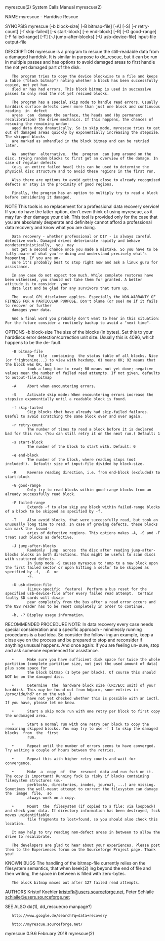 myrescue(2)                                                              System Calls Manual                                                             myrescue(2)

NAME
       myrescue - Harddisc Rescue

SYNOPSIS
       myrescue  [-b block-size] [-B bitmap-file] [-A] [-S] [-r retry-count] [-f skip-failed] [-s start-block] [-e end-block] [-R] [-G good-range] [-F failed-range]
       [-T] [-J jump-after-blocks] [-U usb-device-file] input-file output-file

DESCRIPTION
       myrescue is a program to rescue the still-readable data from a damaged harddisk. It is similar in purpose to dd_rescue, but it can be run in multiple  passes
       and has options to avoid damaged areas to first handle the not yet damaged part of the disk.

       The program tries to copy the device blockwise to a file and keeps a table ("block bitmap") noting whether a block has been successfully copied, not yet han‐
       dled or has had errors. This block bitmap is used in successive passes to only read the not yet rescued blocks.

       The program has a special skip mode to handle read errors. Usually harddisk surface defects cover more than just one block and continuous reading  in  defect
       areas  can  damage the surface, the heads and (by permanent recalibration) the drive mechanics. If this happens, the chances of rescuing the remaining undam‐
       aged data drop dramatically. So in skip mode, myrescue tries to get out of damaged areas quickly by exponentially increasing the stepsize. The skipped blocks
       are marked as unhandled in the block bitmap and can be retried later.

       As  another  alternative,  the  program  can jump around on the disc, trying random blocks to first get an overview of the damage. In case of regular defects
       (e.g. an entire failed head) this can be used to determine the physical disc structure and to avoid these regions in the first run.

       Also there are options to avoid getting close to already recognized defects or stay in the proximity of good regions.

       Finally, the program has an option to multiply try to read a block before considering it damaged.

NOTE
       This tools is no replacement for a professional data recovery service!  If you do have the latter option, don't even think of using myrescue, as it may  fur‐
       ther  damage  your  disk. This tool is provided only for the case that you are absolutely desperate and definitely cannot afford a professional data recovery
       and know what you are doing.

       Data recovery - whether professional or DIY - is always careful detective work. Damaged drives deteriorate rapidly and behave nondeterministically,  you  may
       not get a second chance once you made a mistake. So you have to be fully aware of what you're doing and understand precisely what's happening. If you are un‐
       sure it's probably best to stop right now and ask a linux guru for assistance.

       In any case do not expect too much. While complete restores have been witnessed, you should not take them for granted. A better attitude is to consider  your
       data lost and be glad for any survivors that turn up.

       The  usual GPL disclaimer applies. Especially the NON-WARRANTY OF FITNESS FOR A PARTICULAR PURPOSE. Don't blame (or sue) me if it fails to recover or further
       damages your data.

       And a final word you probably don't want to hear in this situation: For the future consider a routinely backup to avoid a "next time".

OPTIONS
       -b block-size
              The size of the blocks (in bytes). Set this to your harddiscs error detection/correction unit size. Usually this is 4096, which happens to be the  de‐
              fault.

       -B bitmap-file
              The  file  containing  the status table of all blocks. Nice (or frightening...) to view with hexdump. 01 means OK; 02 means that the block was OK, but
              took a long time to read; 00 means not yet done; negative values mean the number of failed read attempts. If not given, defaults to output-file.bitmap

       -A     Abort when encountering errors.

       -S     Activate skip mode: When encountering errors increase the stepsize exponentially until a readable block is found.

       -f skip-failed
              Skip blocks that have already had skip-failed failures. Useful to avoid scratching the same block over and over again.

       -r retry-count
              The number of times to read a block before it is declared bad for this run. (You can still retry it on the next run.) Default: 1

       -s start-block
              The number of the block to start with. Default: 0

       -e end-block
              The number of the block, where reading stops (not included!).  Default: size of input-file divided by block-size.

       -R     Reverse reading direction, i.e. from end-block (excluded) to start-block

       -G good-range
              Only try to read blocks within good-range blocks from an already successfully read block.

       -F failed-range
              Extends -f to also skip any block within failed-range blocks of a block to be skipped as specified by -f.

       -T     Also avoid blocks, that were successfully read, but took an unusually long time to read. In case of growing defects, these blocks can mark the  bound‐
              aries of defective regions. This options makes -A, -S and -F treat such blocks as defective.

       -J jump-after-blocks
              Randomly  jump  across  the disc after reading jump-after-blocks blocks in both directions. This might be useful to scan discs with scattered defects.
              In jump mode -S causes myrescue to jump to a new block upon the first failed sector or upon hitting a sector to be skipped as specified by -f,  -G  or
              -F.

       -U usb-device-file
              (Linux-specific  feature)  Perform a bus reset for the specified usb-device-file after every failed read attempt.  Certain faulty SD cards will disap‐
              pear completely from the bus after a read error occurs and the USB reader has to be reset completely in order to continue.

       -h, -? Display usage information.

RECOMMENDED PROCEDURE
       NOTE: In data recovery every case needs special consideration and a specific approach - mindlessly running procedures is a bad idea. So consider the  follow‐
       ing  an  example,  keep a close eye on the process and be prepared to stop and reconsider if anything unusual happens. And once again: If you are feeling un‐
       sure, stop and ask someone experienced for assistance.

       •      Make sure you have sufficient disk space for twice the whole partition (complete partition size, not just the used amount of data) plus some space for
              the block bitmap (1 byte per block). Of course this should NOT be on the damaged disc.

       •      Determine  the  hardware block size (CRC/ECC unit) of your harddisk. This may be found out from hdparm, some entries in /proc/ide/hd? or on the web. I
              have not yet checked whether this is possible with an ioctl. If you have, please let me know.

       •      Start a skip mode run with one retry per block to first copy the undamaged area.

       •      Start a normal run with one retry per block to copy the remaining skipped blocks. You may try to use -f 1 to skip the damaged blocks  from  the  first
              run.

       •      Repeat until the number of errors seems to have converged.  Try waiting a couple of hours between the retries.

       •      Repeat this with higher retry counts and wait for convergence.

       •      Make  a  copy  of  the  rescued  data and run fsck on it. The copy is important! Running fsck is risky if blocks containing filesystem structures (su‐
              perblocks, directories, inodes, journal, ...) are missing. Sometimes the well-meant attempt to correct the filesystem can damage the  image  file,  so
              always work on a copy.

       •      Mount  the  filesystem (if copied to a file: via loopback) and check your data. If directory information has been destroyed, fsck moves unidentifiable
              file fragments to lost+found, so you should also check this location.

       It may help to try reading non-defect areas in between to allow the drive to recalibrate.

       The developers are glad to hear about your experiences. Please post them to the Experiences forum on the Sourceforge Project page. Thank you!

KNOWN BUGS
       The handling of the bitmap-file currently relies on the filesystem semantics, that when lseek(2) ing beyond the end of file and then writing,  the  space  in
       between is filled with zero-bytes.

       The block bitmap maxes out after 127 failed read attempts.

AUTHORS
       Kristof Koehler <kristofk@users.sourceforge.net>, Peter Schlaile <schlaile@users.sourceforge.net>

SEE ALSO
       dd(1), dd_rescue(no manpage?)

       http://www.google.de/search?q=data+recovery

       http://myrescue.sourceforge.net/

myrescue 0.9.6                                                              February 2018                                                                myrescue(2)

